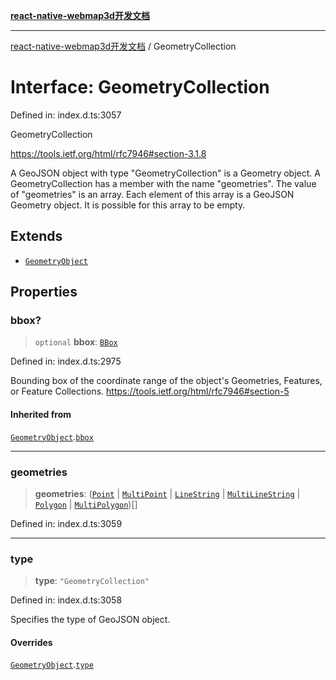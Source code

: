 [**react-native-webmap3d开发文档**](../README.md)

***

[react-native-webmap3d开发文档](../globals.md) / GeometryCollection

# Interface: GeometryCollection

Defined in: index.d.ts:3057

GeometryCollection

https://tools.ietf.org/html/rfc7946#section-3.1.8

A GeoJSON object with type "GeometryCollection" is a Geometry object.
A GeometryCollection has a member with the name "geometries".
The value of "geometries" is an array.  Each element of this array is a GeoJSON Geometry object.
It is possible for this array to be empty.

## Extends

- [`GeometryObject`](GeometryObject.md)

## Properties

### bbox?

> `optional` **bbox**: [`BBox`](../type-aliases/BBox.md)

Defined in: index.d.ts:2975

Bounding box of the coordinate range of the object's Geometries, Features, or Feature Collections.
https://tools.ietf.org/html/rfc7946#section-5

#### Inherited from

[`GeometryObject`](GeometryObject.md).[`bbox`](GeometryObject.md#bbox)

***

### geometries

> **geometries**: ([`Point`](Point.md) \| [`MultiPoint`](MultiPoint.md) \| [`LineString`](LineString.md) \| [`MultiLineString`](MultiLineString.md) \| [`Polygon`](Polygon.md) \| [`MultiPolygon`](MultiPolygon.md))[]

Defined in: index.d.ts:3059

***

### type

> **type**: `"GeometryCollection"`

Defined in: index.d.ts:3058

Specifies the type of GeoJSON object.

#### Overrides

[`GeometryObject`](GeometryObject.md).[`type`](GeometryObject.md#type)
